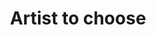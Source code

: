 ---
pid: PT145
title: Artist to choose
location_transcription: Penn Treaty Park. (open)
zipcode: '19144'
outside_phl: 
neighborhood: Germantown
age: '49'
age_range: 40-49
instagram: 
image_file_name: PT_145.jpg
proposal_transcription: A monument that raises awareness about drug and alcohol addiction
  in our neighborhood and the toll it takes on individuals, families and neighborhoods
  around us.
topic: Health
topic_summary: '0'
type: Other No Form
keywords_other: 
credit: Mustafa Emresoy
image_labels: 
twitter: 
facebook: 
permalink: "/monuments/pt145/"
layout: item-page
---